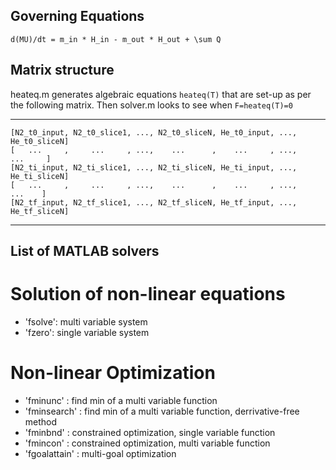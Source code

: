 ## Governing Equations 

`d(MU)/dt = m_in * H_in - m_out * H_out + \sum Q`


## Matrix structure 


heateq.m generates algebraic equations `heateq(T)` that are set-up as per the following matrix. 
Then solver.m looks to see when `F=heateq(T)=0`

**********************************************************************************************
```
[N2_t0_input, N2_t0_slice1, ..., N2_t0_sliceN, He_t0_input, ..., He_t0_sliceN]
[   ...     ,     ...     , ...,    ...      ,    ...     , ...,     ...     ]
[N2_ti_input, N2_ti_slice1, ..., N2_ti_sliceN, He_ti_input, ..., He_ti_sliceN]
[   ...     ,     ...     , ...,    ...      ,    ...     , ...,      ...    ]
[N2_tf_input, N2_tf_slice1, ..., N2_tf_sliceN, He_tf_input, ..., He_tf_sliceN]
```
**********************************************************************************************


## List of MATLAB solvers

# Solution of non-linear equations 

- 'fsolve': multi variable system
- 'fzero': single variable system
 
# Non-linear Optimization 

- 'fminunc' : find min of a multi variable function
- 'fminsearch' : find min of a multi variable function, derrivative-free method
- 'fminbnd' : constrained optimization, single variable function
- 'fmincon' : constrained optimization, multi variable function
- 'fgoalattain' : multi-goal optimization 
